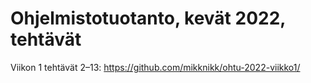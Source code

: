 # Ohjelmistotuotanto, kevät 2022, tehtävät

Viikon 1 tehtävät 2–13: https://github.com/mikknikk/ohtu-2022-viikko1/
